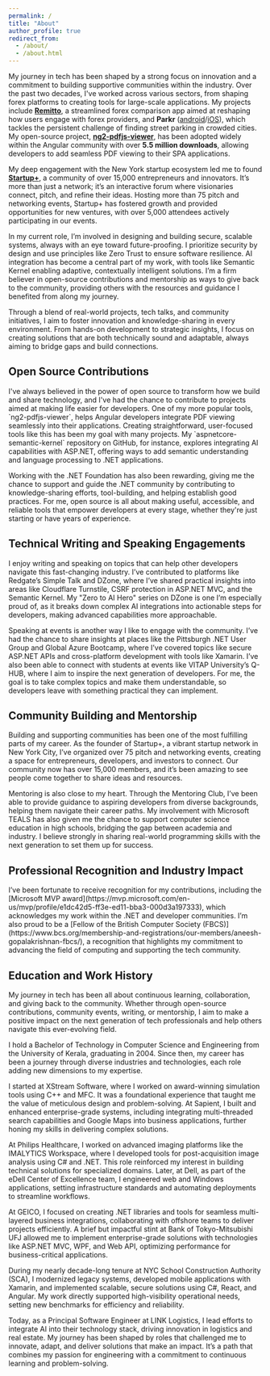 ```yaml
---
permalink: /
title: "About"
author_profile: true
redirect_from: 
  - /about/
  - /about.html
---
```


My journey in tech has been shaped by a strong focus on innovation and a commitment to building supportive communities within the industry. Over the past two decades, I've worked across various sectors, from shaping forex platforms to creating tools for large-scale applications. My projects include **[Remitto](https://remittoapp.com/)**, a streamlined forex comparison app aimed at reshaping how users engage with forex providers, and **Parkr** ([android](https://play.google.com/store/apps/details?id=com.jcasp.app&hl=en_US)/[iOS](https://apps.apple.com/us/app/parkr-alternate-side-parking/id6503993830)), which tackles the persistent challenge of finding street parking in crowded cities. My open-source project, **[ng2-pdfjs-viewer](https://github.com/intbot/ng2-pdfjs-viewer)**, has been adopted widely within the Angular community with over **5.5 million downloads**, allowing developers to add seamless PDF viewing to their SPA applications.

My deep engagement with the New York startup ecosystem led me to found **[Startup+](https://startupplus.club/)**, a community of over 15,000 entrepreneurs and innovators. It’s more than just a network; it’s an interactive forum where visionaries connect, pitch, and refine their ideas. Hosting more than 75 pitch and networking events, Startup+ has fostered growth and provided opportunities for new ventures, with over 5,000 attendees actively participating in our events.

In my current role, I’m involved in designing and building secure, scalable systems, always with an eye toward future-proofing. I prioritize security by design and use principles like Zero Trust to ensure software resilience. AI integration has become a central part of my work, with tools like Semantic Kernel enabling adaptive, contextually intelligent solutions. I’m a firm believer in open-source contributions and mentorship as ways to give back to the community, providing others with the resources and guidance I benefited from along my journey.

Through a blend of real-world projects, tech talks, and community initiatives, I aim to foster innovation and knowledge-sharing in every environment. From hands-on development to strategic insights, I focus on creating solutions that are both technically sound and adaptable, always aiming to bridge gaps and build connections.

<h2>Open Source Contributions</h2>
I've always believed in the power of open source to transform how we build and share technology, and I've had the chance to contribute to projects aimed at making life easier for developers. One of my more popular tools, `ng2-pdfjs-viewer`, helps Angular developers integrate PDF viewing seamlessly into their applications. Creating straightforward, user-focused tools like this has been my goal with many projects. My `aspnetcore-semantic-kernel` repository on GitHub, for instance, explores integrating AI capabilities with ASP.NET, offering ways to add semantic understanding and language processing to .NET applications.

Working with the .NET Foundation has also been rewarding, giving me the chance to support and guide the .NET community by contributing to knowledge-sharing efforts, tool-building, and helping establish good practices. For me, open source is all about making useful, accessible, and reliable tools that empower developers at every stage, whether they're just starting or have years of experience.

<h2>Technical Writing and Speaking Engagements</h2>
I enjoy writing and speaking on topics that can help other developers navigate this fast-changing industry. I’ve contributed to platforms like Redgate’s Simple Talk and DZone, where I’ve shared practical insights into areas like Cloudflare Turnstile, CSRF protection in ASP.NET MVC, and the Semantic Kernel. My "Zero to AI Hero" series on DZone is one I’m especially proud of, as it breaks down complex AI integrations into actionable steps for developers, making advanced capabilities more approachable.

Speaking at events is another way I like to engage with the community. I’ve had the chance to share insights at places like the Pittsburgh .NET User Group and Global Azure Bootcamp, where I’ve covered topics like secure ASP.NET APIs and cross-platform development with tools like Xamarin. I’ve also been able to connect with students at events like VITAP University’s Q-HUB, where I aim to inspire the next generation of developers. For me, the goal is to take complex topics and make them understandable, so developers leave with something practical they can implement.

<h2>Community Building and Mentorship</h2>
Building and supporting communities has been one of the most fulfilling parts of my career. As the founder of Startup+, a vibrant startup network in New York City, I’ve organized over 75 pitch and networking events, creating a space for entrepreneurs, developers, and investors to connect. Our community now has over 15,000 members, and it’s been amazing to see people come together to share ideas and resources.

Mentoring is also close to my heart. Through the Mentoring Club, I’ve been able to provide guidance to aspiring developers from diverse backgrounds, helping them navigate their career paths. My involvement with Microsoft TEALS has also given me the chance to support computer science education in high schools, bridging the gap between academia and industry. I believe strongly in sharing real-world programming skills with the next generation to set them up for success.

<h2>Professional Recognition and Industry Impact</h2>
I’ve been fortunate to receive recognition for my contributions, including the [Microsoft MVP award](https://mvp.microsoft.com/en-us/mvp/profile/e1dc42d5-ff3e-ed11-bba3-000d3a197333), which acknowledges my work within the .NET and developer communities. I’m also proud to be a [Fellow of the British Computer Society (FBCS)](https://www.bcs.org/membership-and-registrations/our-members/aneesh-gopalakrishnan-fbcs/), a recognition that highlights my commitment to advancing the field of computing and supporting the tech community.

<h2>Education and Work History</h2>
My journey in tech has been all about continuous learning, collaboration, and giving back to the community. Whether through open-source contributions, community events, writing, or mentorship, I aim to make a positive impact on the next generation of tech professionals and help others navigate this ever-evolving field.

I hold a Bachelor of Technology in Computer Science and Engineering from the University of Kerala, graduating in 2004. Since then, my career has been a journey through diverse industries and technologies, each role adding new dimensions to my expertise.

I started at XStream Software, where I worked on award-winning simulation tools using C++ and MFC. It was a foundational experience that taught me the value of meticulous design and problem-solving. At Sapient, I built and enhanced enterprise-grade systems, including integrating multi-threaded search capabilities and Google Maps into business applications, further honing my skills in delivering complex solutions.

At Philips Healthcare, I worked on advanced imaging platforms like the IMALYTICS Workspace, where I developed tools for post-acquisition image analysis using C# and .NET. This role reinforced my interest in building technical solutions for specialized domains. Later, at Dell, as part of the eDell Center of Excellence team, I engineered web and Windows applications, setting infrastructure standards and automating deployments to streamline workflows.

At GEICO, I focused on creating .NET libraries and tools for seamless multi-layered business integrations, collaborating with offshore teams to deliver projects efficiently. A brief but impactful stint at Bank of Tokyo-Mitsubishi UFJ allowed me to implement enterprise-grade solutions with technologies like ASP.NET MVC, WPF, and Web API, optimizing performance for business-critical applications.

During my nearly decade-long tenure at NYC School Construction Authority (SCA), I modernized legacy systems, developed mobile applications with Xamarin, and implemented scalable, secure solutions using C#, React, and Angular. My work directly supported high-visibility operational needs, setting new benchmarks for efficiency and reliability.

Today, as a Principal Software Engineer at LINK Logistics, I lead efforts to integrate AI into their technology stack, driving innovation in logistics and real estate. My journey has been shaped by roles that challenged me to innovate, adapt, and deliver solutions that make an impact. It’s a path that combines my passion for engineering with a commitment to continuous learning and problem-solving.
